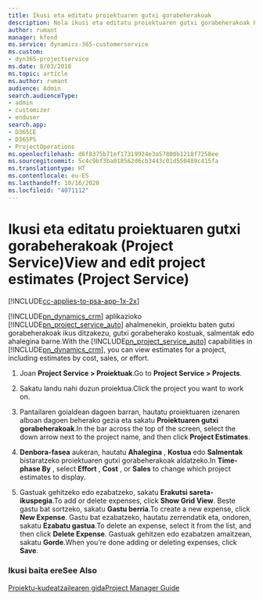 ```yaml
---
title: Ikusi eta editatu proiektuaren gutxi gorabeherakoak
description: Nola ikusi eta editatu proiektuaren gutxi gorabeherakoak Project Service-n
author: rumant
manager: kfend
ms.service: dynamics-365-customerservice
ms.custom:
- dyn365-projectservice
ms.date: 8/03/2018
ms.topic: article
ms.author: rumant
audience: Admin
search.audienceType:
- admin
- customizer
- enduser
search.app:
- D365CE
- D365PS
- ProjectOperations
ms.openlocfilehash: d6f8375b71ef17319924e3a57800b1218f7258ee
ms.sourcegitcommit: 5c4c9bf3ba018562d6cb3443c01d550489c415fa
ms.translationtype: HT
ms.contentlocale: eu-ES
ms.lasthandoff: 10/16/2020
ms.locfileid: "4071112"
---
```

# <a name="view-and-edit-project-estimates-project-service"></a><span data-ttu-id="554d7-103">Ikusi eta editatu proiektuaren gutxi gorabeherakoak (Project Service)</span><span class="sxs-lookup"><span data-stu-id="554d7-103">View and edit project estimates (Project Service)</span></span>

[!INCLUDE[cc-applies-to-psa-app-1x-2x](../includes/cc-applies-to-psa-app-1x-2x.md)]

<span data-ttu-id="554d7-104">[!INCLUDE[pn_dynamics_crm](../includes/pn-dynamics-crm.md)] aplikazioko [!INCLUDE[pn_project_service_auto](../includes/pn-project-service-auto.md)] ahalmenekin, proiektu baten gutxi gorabeherakoak ikus ditzakezu, gutxi gorabeherako kostuak, salmentak edo ahalegina barne.</span><span class="sxs-lookup"><span data-stu-id="554d7-104">With the [!INCLUDE[pn_project_service_auto](../includes/pn-project-service-auto.md)] capabilities in [!INCLUDE[pn_dynamics_crm](../includes/pn-dynamics-crm.md)], you can view estimates for a project, including estimates by cost, sales, or effort.</span></span>  
  
1.  <span data-ttu-id="554d7-105">Joan **Project Service > Proiektuak**.</span><span class="sxs-lookup"><span data-stu-id="554d7-105">Go to **Project Service > Projects**.</span></span>  
  
2.  <span data-ttu-id="554d7-106">Sakatu landu nahi duzun proiektua.</span><span class="sxs-lookup"><span data-stu-id="554d7-106">Click the project you want to work on.</span></span>  
  
3.  <span data-ttu-id="554d7-107">Pantailaren goialdean dagoen barran, hautatu proiektuaren izenaren alboan dagoen beherako gezia eta sakatu **Proiektuaren gutxi gorabeherakoak**.</span><span class="sxs-lookup"><span data-stu-id="554d7-107">In the bar across the top of the screen, select the down arrow next to the project name, and then click **Project Estimates**.</span></span>  
  
4.  <span data-ttu-id="554d7-108">**Denbora-fasea** aukeran, hautatu **Ahalegina** , **Kostua** edo **Salmentak** bistaratzeko proiektuaren gutxi gorabeherakoak aldatzeko.</span><span class="sxs-lookup"><span data-stu-id="554d7-108">In **Time-phase By** , select **Effort** , **Cost** , or **Sales** to change which project estimates to display.</span></span>  
  
5.  <span data-ttu-id="554d7-109">Gastuak gehitzeko edo ezabatzeko, sakatu **Erakutsi sareta-ikuspegia**.</span><span class="sxs-lookup"><span data-stu-id="554d7-109">To add or delete expenses, click **Show Grid View**.</span></span> <span data-ttu-id="554d7-110">Beste gastu bat sortzeko, sakatu **Gastu berria**.</span><span class="sxs-lookup"><span data-stu-id="554d7-110">To create a new expense, click **New Expense**.</span></span> <span data-ttu-id="554d7-111">Gastu bat ezabatzeko, hautatu zerrendatik eta, ondoren, sakatu **Ezabatu gastua**.</span><span class="sxs-lookup"><span data-stu-id="554d7-111">To delete an expense, select it from the list, and then click **Delete Expense**.</span></span> <span data-ttu-id="554d7-112">Gastuak gehitzen edo ezabatzen amaitzean, sakatu **Gorde**.</span><span class="sxs-lookup"><span data-stu-id="554d7-112">When you’re done adding or deleting expenses, click **Save**.</span></span>  
  
### <a name="see-also"></a><span data-ttu-id="554d7-113">Ikusi baita ere</span><span class="sxs-lookup"><span data-stu-id="554d7-113">See Also</span></span>  
 [<span data-ttu-id="554d7-114">Proiektu-kudeatzailearen gida</span><span class="sxs-lookup"><span data-stu-id="554d7-114">Project Manager Guide</span></span>](../psa/project-manager-guide.md)
